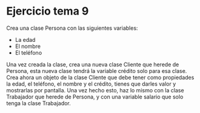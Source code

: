 # Ejercicio tema 9

Crea una clase Persona con las siguientes variables:

- La edad
- El nombre
- El teléfono

Una vez creada la clase, crea una nueva clase Cliente que herede de Persona, esta nueva clase tendrá la variable crédito solo para esa clase.
Crea ahora un objeto de la clase Cliente que debe tener como propiedades la edad, el teléfono, el nombre y el crédito, tienes que darles valor y mostrarlas por pantalla.
Una vez hecho esto, haz lo mismo con la clase Trabajador que herede de Persona, y con una variable salario que solo tenga la clase Trabajador.
